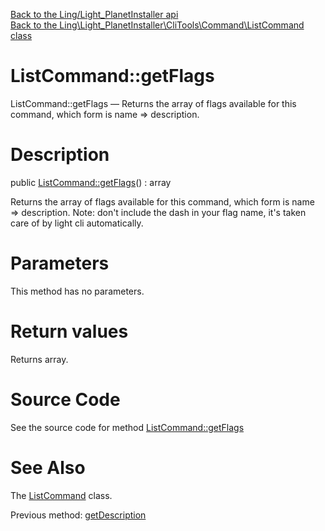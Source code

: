 [Back to the Ling/Light_PlanetInstaller api](https://github.com/lingtalfi/Light_PlanetInstaller/blob/master/doc/api/Ling/Light_PlanetInstaller.md)<br>
[Back to the Ling\Light_PlanetInstaller\CliTools\Command\ListCommand class](https://github.com/lingtalfi/Light_PlanetInstaller/blob/master/doc/api/Ling/Light_PlanetInstaller/CliTools/Command/ListCommand.md)


ListCommand::getFlags
================



ListCommand::getFlags — Returns the array of flags available for this command, which form is name => description.




Description
================


public [ListCommand::getFlags](https://github.com/lingtalfi/Light_PlanetInstaller/blob/master/doc/api/Ling/Light_PlanetInstaller/CliTools/Command/ListCommand/getFlags.md)() : array




Returns the array of flags available for this command, which form is name => description.
Note: don't include the dash in your flag name, it's taken care of by light cli automatically.




Parameters
================

This method has no parameters.


Return values
================

Returns array.








Source Code
===========
See the source code for method [ListCommand::getFlags](https://github.com/lingtalfi/Light_PlanetInstaller/blob/master/CliTools/Command/ListCommand.php#L61-L66)


See Also
================

The [ListCommand](https://github.com/lingtalfi/Light_PlanetInstaller/blob/master/doc/api/Ling/Light_PlanetInstaller/CliTools/Command/ListCommand.md) class.

Previous method: [getDescription](https://github.com/lingtalfi/Light_PlanetInstaller/blob/master/doc/api/Ling/Light_PlanetInstaller/CliTools/Command/ListCommand/getDescription.md)<br>

